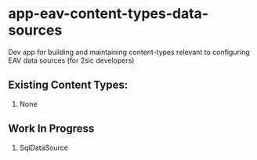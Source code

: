 # app-eav-content-types-data-sources

Dev app for building and maintaining content-types relevant to configuring EAV data sources (for 2sic developers)

## Existing Content Types:
1. None


## Work In Progress
1. SqlDataSource